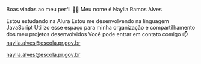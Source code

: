 Boas vindas ao meu perfil 💙💙
Meu nome é Naylla Ramos Alves

Estou estudando na Alura
Estou me desenvolvendo na linguagem JavaScript
Utilizo esse espaço para minha organização e compartilhamento dos meu projetos desenvolvidos
Você pode entrar em contato comigo 📫
naylla.alves@escola.pr.gov.br

naylla.alves@escola.pr.gov.br

